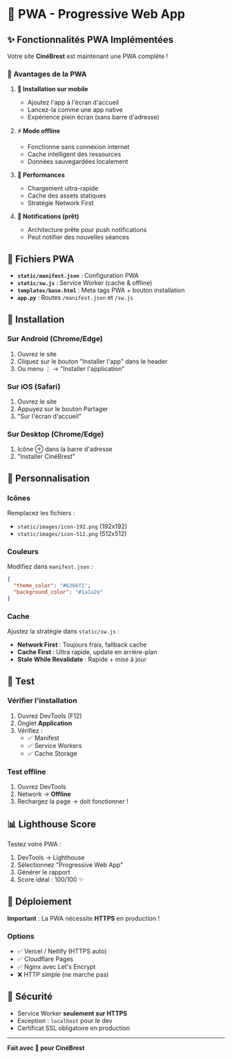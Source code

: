 # 📱 PWA - Progressive Web App

## ✨ Fonctionnalités PWA Implémentées

Votre site **CinéBrest** est maintenant une PWA complète !

### 🎯 Avantages de la PWA

1. **📲 Installation sur mobile**
   - Ajoutez l'app à l'écran d'accueil
   - Lancez-la comme une app native
   - Expérience plein écran (sans barre d'adresse)

2. **⚡ Mode offline**
   - Fonctionne sans connexion internet
   - Cache intelligent des ressources
   - Données sauvegardées localement

3. **🚀 Performances**
   - Chargement ultra-rapide
   - Cache des assets statiques
   - Stratégie Network First

4. **🔔 Notifications (prêt)**
   - Architecture prête pour push notifications
   - Peut notifier des nouvelles séances

## 📁 Fichiers PWA

- **`static/manifest.json`** : Configuration PWA
- **`static/sw.js`** : Service Worker (cache & offline)
- **`templates/base.html`** : Meta tags PWA + bouton installation
- **`app.py`** : Routes `/manifest.json` et `/sw.js`

## 🔧 Installation

### Sur Android (Chrome/Edge)
1. Ouvrez le site
2. Cliquez sur le bouton "Installer l'app" dans le header
3. Ou menu ⋮ → "Installer l'application"

### Sur iOS (Safari)
1. Ouvrez le site
2. Appuyez sur le bouton Partager 
3. "Sur l'écran d'accueil"

### Sur Desktop (Chrome/Edge)
1. Icône ⊕ dans la barre d'adresse
2. "Installer CinéBrest"

## 🎨 Personnalisation

### Icônes
Remplacez les fichiers :
- `static/images/icon-192.png` (192x192)
- `static/images/icon-512.png` (512x512)

### Couleurs
Modifiez dans `manifest.json` :
```json
{
  "theme_color": "#6366f1",
  "background_color": "#1a1a2e"
}
```

### Cache
Ajustez la stratégie dans `static/sw.js` :
- **Network First** : Toujours frais, fallback cache
- **Cache First** : Ultra rapide, update en arrière-plan
- **Stale While Revalidate** : Rapide + mise à jour

## 🧪 Test

### Vérifier l'installation
1. Ouvrez DevTools (F12)
2. Onglet **Application**
3. Vérifiez :
   - ✅ Manifest
   - ✅ Service Workers
   - ✅ Cache Storage

### Test offline
1. Ouvrez DevTools
2. Network → **Offline**
3. Rechargez la page → doit fonctionner !

## 📊 Lighthouse Score

Testez votre PWA :
1. DevTools → Lighthouse
2. Sélectionnez "Progressive Web App"
3. Générer le rapport
4. Score idéal : 100/100 ✨

## 🚀 Déploiement

**Important** : La PWA nécessite **HTTPS** en production !

### Options
- ✅ Vercel / Netlify (HTTPS auto)
- ✅ Cloudflare Pages
- ✅ Nginx avec Let's Encrypt
- ❌ HTTP simple (ne marche pas)

## 🔐 Sécurité

- Service Worker **seulement sur HTTPS**
- Exception : `localhost` pour le dev
- Certificat SSL obligatoire en production

---

**Fait avec 💜 pour CinéBrest**
